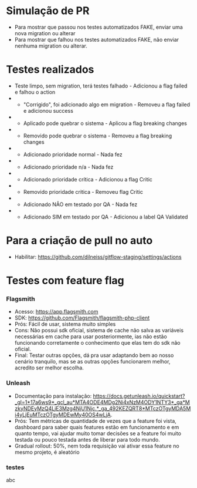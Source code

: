 # Simulação de PR
- Para mostrar que passou nos testes automatizados FAKE, enviar uma nova migration ou alterar
- Para mostrar que falhou nos testes automatizados FAKE, não enviar nenhuma migration ou alterar.

# Testes realizados
- Teste limpo, sem migration, terá testes falhado - Adicionou a flag failed e falhou o action
- - "Corrigido", foi adicionado algo em migration - Removeu a flag failed e adicionou success
- - Aplicado pode quebrar o sistema - Aplicou a flag breaking changes
- - Removido pode quebrar o sistema - Removeu a flag breaking changes
- - Adicionado prioridade normal - Nada fez
- - Adicionado prioridade n/a - Nada fez
- - Adicionado prioridade crítica - Adicionou a flag Critic
- - Removido prioridade critica - Removeu flag Critic
- - Adicionado NÂO em testado por QA - Nada fez
- - Adicionado SIM em testado por QA - Adicionou a label QA Validated


# Para a criação de pull no auto
- Habilitar: https://github.com/dilneiss/gitflow-staging/settings/actions

# Testes com feature flag
### Flagsmith
- Acesso: https://app.flagsmith.com
- SDK: https://github.com/Flagsmith/flagsmith-php-client
- Prós: Fácil de usar, sistema muito simples
- Cons: Não possui sdk oficial, sistema de cache não salva as variáveis necessárias em cache para usar posteriormente, 
ias não estão funcionando corretamente o conhecimento que elas tem do sdk não oficial.
- Final: Testar outras opções, dá pra usar adaptando bem ao nosso cenário tranquilo, mas se as outras opções
funcionarem melhor, acredito ser melhor escolha.

### Unleash
- Documentação para instalação: https://docs.getunleash.io/quickstart?_gl=1*17a6ws9*_gcl_au*MTA4ODE4MDg2Ni4xNzM4ODY1NTY3*_ga*MzkyNDEyMzQ4LjE3Mzg4NjU1Njc.*_ga_492KEZQRT8*MTczOTgyMDA5Mi4yLjEuMTczOTgyMDEwMy40OS4wLjA.
- Prós: Tem métricas de quantidade de vezes que a feature foi vista, dashboard para saber quais features estão em funcionamento e em quanto tempo,
vai ajudar muito tomar decisões se a feature foi muito testada ou pouco testada antes de liberar para todo mundo.
- Gradual rollout: 50%, nem toda requisição vai ativar essa feature no mesmo projeto, é aleatório

### testes
abc